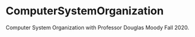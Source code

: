 # ComputerSystemOrganization
Computer System Organization with Professor Douglas Moody Fall 2020. 


